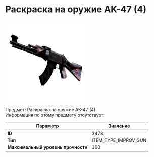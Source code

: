 # Раскраска на оружие AK-47 (4)

![Item Image](../img/3478.webp?raw=true)

Предмет: Раскраска на оружие AK-47 (4)<br>Информация по этому предмету отсутствует.


| Параметр | Значение |
|----------|----------|
| **ID** | 3478 |
| **Тип** | ITEM_TYPE_IMPROV_GUN |
| **Максимальный уровень прочности** | 100 |

